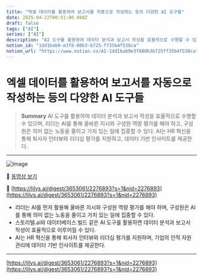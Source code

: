 ```yaml
---
title: "엑셀 데이터를 활용하여 보고서를 자동으로 작성하는 등의 다양한 AI 도구들"
date: 2025-04-22T00:51:00.000Z
draft: false
tags: ["AI"]
series: ["AI"]
description: "AI 도구를 활용하여 데이터 분석과 보고서 작성을 효율적으로 수행할 수 있으며, 리더는 AI를 통해 올바른 지시와 구성원 역량 평가를 해야 하고, 구성원은 의미 없는 노동을 줄이고 가치 있는 일에 집중할 수 있다. AI는 HR 혁신을 통해 퇴사자 인터뷰와 리더십 평가를 지원하고, 데이터 기반 인사이트를 제공한다."
notion_id: "1dd1bab9-e3f8-80b3-b725-ff35b4f538ca"
notion_url: "https://www.notion.so/AI-1dd1bab9e3f880b3b725ff35b4f538ca"
---
```


# 엑셀 데이터를 활용하여 보고서를 자동으로 작성하는 등의 다양한 AI 도구들

> **Summary**
> AI 도구를 활용하여 데이터 분석과 보고서 작성을 효율적으로 수행할 수 있으며, 리더는 AI를 통해 올바른 지시와 구성원 역량 평가를 해야 하고, 구성원은 의미 없는 노동을 줄이고 가치 있는 일에 집중할 수 있다. AI는 HR 혁신을 통해 퇴사자 인터뷰와 리더십 평가를 지원하고, 데이터 기반 인사이트를 제공한다.

---

![Image](https://prod-files-secure.s3.us-west-2.amazonaws.com/09ccd4d5-876c-4bba-bbdf-cc77a0a11257/c1ebf19c-b2bd-4c97-bc33-7342ecacf147/image.png?X-Amz-Algorithm=AWS4-HMAC-SHA256&X-Amz-Content-Sha256=UNSIGNED-PAYLOAD&X-Amz-Credential=ASIAZI2LB466WGU3XFM4%2F20250724%2Fus-west-2%2Fs3%2Faws4_request&X-Amz-Date=20250724T083326Z&X-Amz-Expires=3600&X-Amz-Security-Token=IQoJb3JpZ2luX2VjEAAaCXVzLXdlc3QtMiJIMEYCIQDy5xhqZhU6GAJ7nyr4cA4LcDNPLxY4IGzf7Zj5NTb2LgIhAN%2FEeaEDgov6QS%2FQipJOOzG6d8bIvmlP5lUWpuXZeixeKv8DCCkQABoMNjM3NDIzMTgzODA1IgzNxUcTOT9DxeAyu4kq3AO2kla%2BsdkU86t5aSlghZ0VTKqFT0%2BUDJX7LJjBG63tJqjUbzNrxhjjUvWavrSg%2FIVAb1EXo0Qwg36lCAPlXf69Shu0jU7wWLk9bFCzWSnWIls79anGesniqm4Blh3IXKRzjviKLXQKzeBOS5p8kC7t3u5ztCJVBFISteikstrAK4vmrOQbDq5iAK%2BjXZQ3FoEItRqTQEfDHecnTWGxYU6yTO0u1RT5p%2BG8W1vRuLgbTINIzNyX0WXCqQSgqIJAPinz4F5X23gN6lUSp5E1IdtLsebb%2Bo%2Bn7hW0AtjXyB7s%2FbmJ445YDe5PbCuzdsVarOxDAcx%2FHn%2FXYp9XvYH95zXXSTfLEojmNCHi7Bg8Q3eIR8chQ6Pqpu%2B1WMkV0N4bfoaJh6Yt2tbC2OVD0hX9UHSZa0VsFodUcp0HY8%2FogK8tmTCoLPN%2BoktlfdvS93ikbO%2B3EpdpUxmLyNIquJsJLFBCutpe2cq2HbsJQBMIteVKbuKrwP8O2B9SMlgxPyj%2BncRdX4RnEn%2FYXYirdKR0KmJhTgjwpzBsVFeUL2r57sDc4HXx9fqJRjQX7GCbpRMl5xFpztuesK9nHMD2bhBwSHLv1%2B9%2B1D8bHPYsW2BhJEX6DRdpXOjYVQE0n20k3zDszofEBjqkAcGLBQ7H0jj7FXxGMdXq2Q7tHtgSqNtaT3CGuFgd10aFd5VzJ6o8jL5b7GDHwkM6tarMRqu0Cuz6fjJ3C0%2FpJIjTNhiMON1bXUhJWSDDmKtsRerCqElBqjhKQut4tJY01HuiRC2qBZRjbI6OnA6b%2FtYg9CqUixevrOF0zXV1Bq6MRL4BwWsDWnEkV0L%2Fq5hiIaEypMljy11lemzswnFElx2fm3RC&X-Amz-Signature=b8ae22834b43cf15c265d461a750fc9f4eaa2b592bdd31d7f239e9241e356ed6&X-Amz-SignedHeaders=host&x-amz-checksum-mode=ENABLED&x-id=GetObject)

🎥 [동영상 보기](https://youtu.be/6IsYJy3ussQ?si=ZI2lNzclluvAmaur)

🔗 [https://lilys.ai/digest/3653061/2276893?s=1&nid=2276893](https://lilys.ai/digest/3653061/2276893?s=1&nid=2276893)

- 리더는 AI를 먼저 활용해 올바른 지시와 구성원 역량 평가를 해야 하며, 구성원은 AI를 통해 의미 없는 노동을 줄이고 가치 있는 일에 집중할 수 있다.
- 스토리텔.ai와 데이터베이스.빌드 같은 AI 도구를 활용하면 데이터 분석과 보고서 작성이 효율적으로 이루어질 수 있다.
- AI는 HR 혁신을 통해 퇴사자 인터뷰와 리더십 평가를 지원하며, 기업의 인적 자원 관리에 데이터 기반 인사이트를 제공한다.
---

[https://lilys.ai/digest/3653061/2276893?s=1&nid=2276893](https://lilys.ai/digest/3653061/2276893?s=1&nid=2276893)

